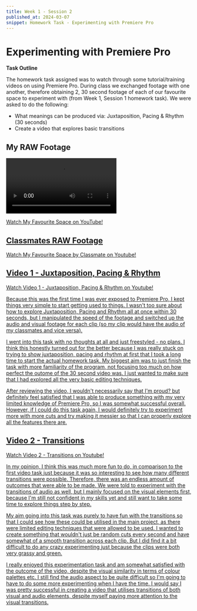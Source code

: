 ```yaml
---
title: Week 1 - Session 2
published_at: 2024-03-07
snippet: Homework Task - Experimenting with Premiere Pro
---
```

# Experimenting with Premiere Pro

**Task Outline**

   The homework task assigned was to watch through some tutorial/training videos on using Premiere Pro. During class we exchanged footage with one another, therefore obtaining 2, 30 second footage of each of our favourite space to experiment with (from Week 1, Session 1 homework task). We were asked to do the following:
   - What meanings can be produced via: Juxtaposition, Pacing & Rhythm (30 seconds)
   - Create a video that explores basic transitions

## My RAW Footage
<video controls src="/W01S1/W1-S1_HW.mp4" title="Title"></video>
<p><a href=https://www.youtube.com/embed/0PoLdSANJXE?si=Ix8mYBXYWVsLXCqI> Watch My Favourite Space on YouTube!</p>

## Classmates RAW Footage
<p><a href=https://youtu.be/yKcKWsoyEoE> Watch My Favourite Space by Classmate on Youtube!</p>

## Video 1 - Juxtaposition, Pacing & Rhythm
<p><a href=https://youtu.be/yrrrhaYp8r8> Watch Video 1 - Juxtaposition, Pacing & Rhythm on Youtube!</p>

Because this was the first time I was ever exposed to Premiere Pro, I kept things very simple to start getting used to things. I wasn't too sure about how to explore Juxtaposition, Pacing and Rhythm all at once within 30 seconds, but I manipulated the speed of the footage and switched up the audio and visual footage for each clip (so my clip would have the audio of my classmates and vice versa). 

I went into this task with no thoughts at all and just freestyled - no plans. I think this honestly turned out for the better because I was really stuck on trying to show juxtaposition, pacing and rhythm at first that I took a long time to start the actual homework task. My biggest aim was to just finish the task with more familiarity of the program, not focusing too much on how perfect the outome of the 30 second video was. I just wanted to make sure that I had explored all the very basic editing techniques.

After reviewing the video, I wouldn't necessarily say that I'm proud? but definitely feel satisfied that I was able to produce something with my very limited knowledge of Premiere Pro, so I was somewhat successful overall. However, if I could do this task again, I would definitely try to experiment more with more cuts and try making it messier so that I can properly explore all the features there are.

## Video 2 - Transitions
<p><a href=https://youtu.be/54-kl1_jyro> Watch Video 2 - Transitions on Youtube!</p>

In my opinion, I think this was much more fun to do, in comparison to the first video task just because it was so interesting to see how many different transitions were possible. Therefore, there was an endless amount of outcomes that were able to be made. We were told to experiment with the transitions of audio as well, but I mainly focused on the visual elements first, because I'm still not confident in my skills yet and still want to take some time to explore things step by step.

My aim going into this task was purely to have fun with the transitions so that I could see how these could be utilised in the main project, as there were limited editing techniques that were allowed to be used. I wanted to create something that wouldn't just be random cuts every second and have somewhat of a smooth transition across each clip. But I did find it a bit difficult to do any crazy experimenting just because the clips were both very grassy and green.

I really enjoyed this experimentation task and am somewhat satisfied with the outcome of the video, despite the visual similarity in terms of colour palettes etc. I still find the audio aspect to be quite difficult so I'm going to have to do some more experimenting when I have the time. I would say I was pretty successful in creating a video that utilises transitions of both visual and audio elements, despite myself paying more attention to the visual transitions.
